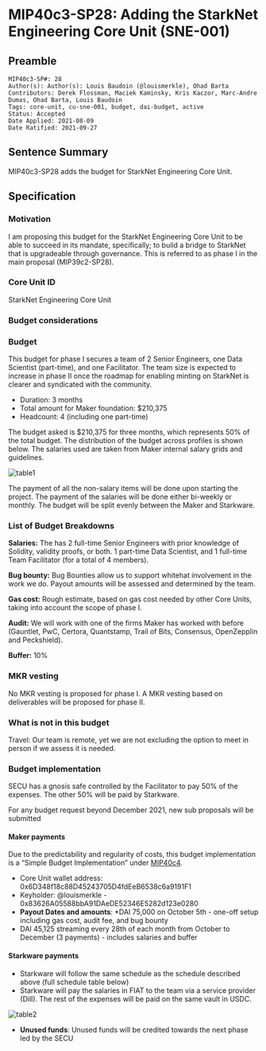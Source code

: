 # MIP40c3-SP28: Adding the StarkNet Engineering Core Unit (SNE-001)

## Preamble

```
MIP40c3-SP#: 28
Author(s): Author(s): Louis Baudoin (@louismerkle), Ohad Barta
Contributors: Derek Flossman, Maciek Kaminsky, Kris Kaczor, Marc-Andre Dumas, Ohad Barta, Louis Baudoin
Tags: core-unit, cu-sne-001, budget, dai-budget, active
Status: Accepted
Date Applied: 2021-08-09
Date Ratified: 2021-09-27
```

## Sentence Summary

MIP40c3-SP28 adds the budget for StarkNet Engineering Core Unit.

## Specification

### Motivation

I am proposing this budget for the StarkNet Engineering Core Unit to be able to succeed in its mandate, specifically; to build a bridge to StarkNet that is upgradeable through governance. This is referred to as phase I in the main proposal (MIP39c2-SP28).

### Core Unit ID

StarkNet Engineering Core Unit

### Budget considerations

### Budget

This budget for phase I secures a team of 2 Senior Engineers, one Data Scientist (part-time), and one Facilitator. The team size is expected to increase in phase II once the roadmap for enabling minting on StarkNet is clearer and syndicated with the community.

* Duration: 3 months
* Total amount for Maker foundation: $210,375
* Headcount: 4 (including one part-time)

The budget asked is $210,375 for three months, which represents 50% of the total budget. The distribution of the budget across profiles is shown below. The salaries used are taken from Maker internal salary grids and guidelines.

![table1](https://github.com/makerdao/mips/blob/master/MIP40/MIP40c3-Subproposals/supporting_materials/MIP40c3-SP28/table1.png)

The payment of all the non-salary items will be done upon starting the project. The payment of the salaries will be done either bi-weekly or monthly. The budget will be split evenly between the Maker and Starkware.

### List of Budget Breakdowns

**Salaries:** The has 2 full-time Senior Engineers with prior knowledge of Solidity, validity proofs, or both. 1 part-time Data Scientist, and 1 full-time Team Facilitator (for a total of 4 members).

**Bug bounty:** Bug Bounties allow us to support whitehat involvement in the work we do. Payout amounts will be assessed and determined by the team.

**Gas cost:** Rough estimate, based on gas cost needed by other Core Units, taking into account the scope of phase I.

**Audit:** We will work with one of the firms Maker has worked with before (Gauntlet, PwC, Certora, Quantstamp, Trail of Bits, Consensus, OpenZepplin and Peckshield).

**Buffer:** 10%

### MKR vesting

No MKR vesting is proposed for phase I. A MKR vesting based on deliverables will be proposed for phase II.

### What is not in this budget

Travel: Our team is remote, yet we are not excluding the option to meet in person if we assess it is needed.

### Budget implementation

SECU has a gnosis safe controlled by the Facilitator to pay 50% of the expenses. The other 50% will be paid by Starkware.

For any budget request beyond December 2021, new sub proposals will be submitted

#### Maker payments

Due to the predictability and regularity of costs, this budget implementation is a “Simple Budget Implementation” under [MIP40c4](https://github.com/makerdao/mips/blob/master/MIP40/mip40.md#mip40c4-budget-implementation-details).

* Core Unit wallet address: 0x6D348f18c88D45243705D4fdEeB6538c6a9191F1
* Keyholder: @louismerkle - 0x83626A05588bbA91DAeDE52346E5282d123e0280
* **Payout Dates and amounts**:
	*DAI 75,000 on October 5th - one-off setup including gas cost, audit fee, and bug bounty
*	DAI 45,125 streaming every 28th of each month from October to December (3 payments) - includes salaries and buffer

#### Starkware payments

* Starkware will follow the same schedule as the schedule described above (full schedule table below)
* Starkware will pay the salaries in FIAT to the team via a service provider (Dill). The rest of the expenses will be paid on the same vault in USDC.

![table2](https://github.com/makerdao/mips/blob/master/MIP40/MIP40c3-Subproposals/supporting_materials/MIP40c3-SP28/table2.png)

* **Unused funds**: Unused funds will be credited towards the next phase led by the SECU